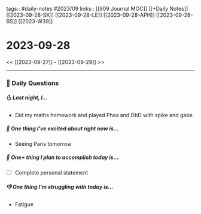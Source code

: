 tags:: #daily-notes #2023/09
links:: [[909 Journal MOC]] [[+Daily Notes]] [[2023-09-28-SK]] [[2023-09-28-LE]] [[2023-09-28-APH]] [[2023-09-28-BS]] [[2023-W39]]

# 2023-09-28

<< [[2023-09-27]] - [[2023-09-29]] >>

---
### 📅 Daily Questions
##### 🌜 Last night, I...
- Did my maths homework and played Phas and DbD with spike and gabe

##### 🙌 One thing I've excited about right now is...
- Seeing Paris tomorrow

##### 🚀 One+ thing I plan to accomplish today is...
- [ ] Complete personal statement

##### 👎 One thing I'm struggling with today is...
- Fatigue